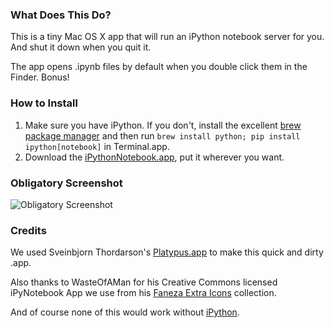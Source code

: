 ### What Does This Do?

This is a tiny Mac OS X app that will run an iPython notebook server for you. And shut it down when you quit it.

The app opens .ipynb files by default when you double click them in the Finder. Bonus!

### How to Install

1. Make sure you have iPython. If you don't, install the excellent [brew package manager](http://brew.sh) and then run ```brew install python; pip install ipython[notebook]``` in Terminal.app.
2. Download the [iPythonNotebook.app](https://github.com/dpinney/iPythonNotebookServer/releases/download/v1.0.0/iPythonNotebook.app.zip), put it wherever you want.

### Obligatory Screenshot

![Obligatory Screenshot](https://raw.githubusercontent.com/dpinney/iPythonNotebookServer/master/v1.0.0%20screenshot.png)

### Credits

We used Sveinbjorn Thordarson's [Platypus.app](http://www.sveinbjorn.org/platypus) to make this quick and dirty .app.

Also thanks to WasteOfAMan for his Creative Commons licensed iPyNotebook App we use from his [Faneza Extra Icons](http://wasteofaman.deviantart.com/art/Faneza-extra-icons-539097199) collection.

And of course none of this would work without [iPython](http://ipython.org).